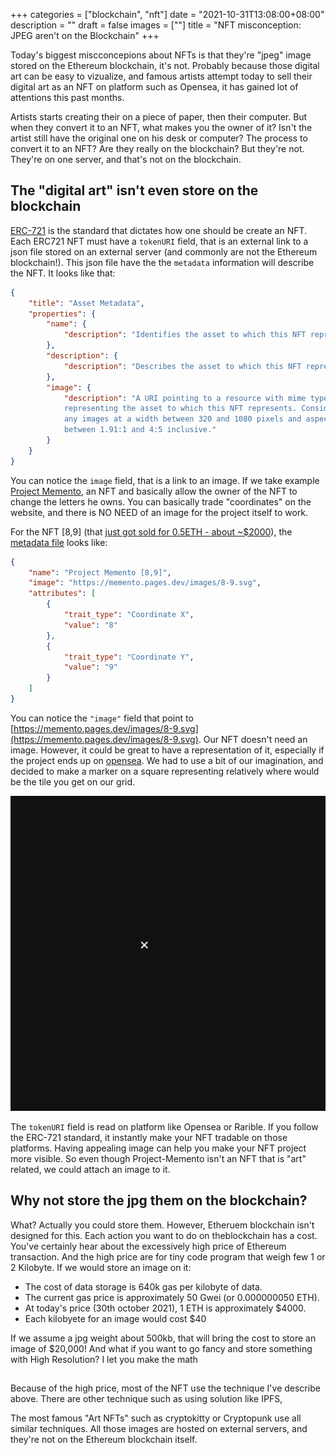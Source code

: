 +++
categories = ["blockchain", "nft"]
date = "2021-10-31T13:08:00+08:00"
description = ""
draft = false
images = [""]
title = "NFT misconception: JPEG aren't on the Blockchain"
+++

Today's biggest miscconcepions about NFTs is that they're "jpeg" image stored on the Ethereum blockchain, it's not. Probably because those digital art can be easy to vizualize, and famous artists attempt today to sell their digital art as an NFT on platform such as Opensea, it has gained lot of attentions this past months. 

Artists starts creating their on a piece of paper, then their computer. But when they convert it to an NFT, what makes you the owner of it? Isn't the artist still have the original one on his desk or computer? The process to convert it to an NFT? Are they really on the blockchain? But they're not. They're on one server, and that's not on the blockchain. 


## The "digital art" isn't even store on the blockchain

[ERC-721](https://eips.ethereum.org/EIPS/eip-721#implementations) is the standard that dictates how one should be create an NFT. Each ERC721 NFT must have a `tokenURI` field, that is an external link to a json file stored on an external server (and commonly are not the Ethereum blockchain!). This json file have the the `metadata` information will describe the NFT. It looks like that: 

```json
{
    "title": "Asset Metadata",
    "properties": {
        "name": {
            "description": "Identifies the asset to which this NFT represents"
        },
        "description": {
            "description": "Describes the asset to which this NFT represents"
        },
        "image": {
            "description": "A URI pointing to a resource with mime type image/* 
            representing the asset to which this NFT represents. Consider making 
            any images at a width between 320 and 1080 pixels and aspect ratio 
            between 1.91:1 and 4:5 inclusive."
        }
    }
}
```

You can notice the `image` field, that is a link to an image. If we take example [Project Memento](https://project-memento.com/), an NFT and basically allow the owner of the NFT to change the letters he owns. You can basically trade "coordinates" on the website, and there is NO NEED of an image for the project itself to work. 

For the NFT [8,9] (that [just got sold for 0.5ETH - about ~$2000](https://etherscan.io/tx/0x5b9eb844062c9806e4fd5c831d26ad0c76466cc4d62d46610d5f4efbd1035cac)), the [metadata file](https://project-memento.com/metadata/8-9.json) looks like:  
```json
{
    "name": "Project Memento [8,9]",
    "image": "https://memento.pages.dev/images/8-9.svg",
    "attributes": [
        {
            "trait_type": "Coordinate X",
            "value": "8"
        },
        {
            "trait_type": "Coordinate Y",
            "value": "9"
        }
    ]
}
```
 You can notice the `"image"` field that point to [https://memento.pages.dev/images/8-9.svg](https://memento.pages.dev/images/8-9.svg). Our NFT doesn't need an image. However, it could be great to have a representation of it, especially if the project ends up on [opensea](https://opensea.io/collection/project-memento). We had to use a bit of our imagination, and decided to make a marker on a square representing relatively where would be the tile you get on our grid. 


![Memento representation](/img/nft/project-memento-8-9.svg)

The `tokenURI` field is read on platform like Opensea or Rarible. If you follow the ERC-721 standard, it instantly make your NFT tradable on those platforms. Having appealing image can help you make your NFT project more visible. So even though Project-Memento isn't an NFT that is "art" related, we could attach an image to it. 


## Why not store the jpg them on the blockchain?
What? Actually you could store them. However, Etheruem blockchain isn't designed for this. Each action you want to do on theblockchain has a cost. You've certainly hear about the excessively high price of Ethereum transaction. And the high price are for tiny code program that weigh few 1 or 2 Kilobyte.  If we would store an image on it: 

- The cost of data storage is 640k gas per kilobyte of data.
- The current gas price is approximately 50 Gwei (or 0.000000050 ETH).
- At today's price (30th october 2021), 1 ETH is approximately $4000.
- Each kilobyete for an image would cost $40

If we assume a jpg weight about 500kb, that will bring the cost to store an image of $20,000! And what if you want to go fancy and store something with High Resolution? I let you make the math

## 

Because of the high price, most of the NFT use the technique I've describe above. There are other technique such as using solution like IPFS, 


The most famous "Art NFTs" such as cryptokitty or Cryptopunk use all similar techniques. All those images are hosted on external servers, and they're not on the Ethereum blockchain itself. 


